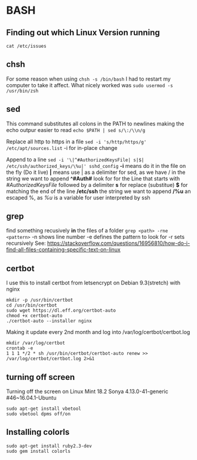 # BASH
## Finding out which Linux Version running
```cat /etc/issues```
## chsh 
For some reason when using ```chsh -s /bin/bash``` I had to restart my computer to take it affect. What nicely worked was ```sudo usermod -s /usr/bin/zsh```

## sed
This command substitutes all colons in the PATH to newlines making the echo outpur easier to read
```echo $PATH | sed s/\:/\\n/g```

Replace all http to https in a file
```sed -i 's/http/https/g' /etc/apt/sources.list```
-i for in-place change

Append to a line
```sed -i '\|^#AuthorizedKeysFile| s|$| /etc/ssh/authorized_keys/\%u|' sshd_config```
**-i** means do it in the file on the fly (Do it live)
**\|** means use | as a delimiter for sed, as we have / in the string we want to append
**^#Auth#** look for for the Line that starts with *#AuthorizedKeysFile* followed by a delimiter
**s** for replace (substitue)
**$** for matching the end of the line
**/etc/ssh** the string we want to append
**/\%u** an escaped %, as _%u_ is a variable for user interpreted by ssh

## grep
find something recusively **in** the files of a folder
```grep <path> -rne <pattern>```
-n shows line number
-e defines the pattern to look for
-r sets recursively
See: https://stackoverflow.com/questions/16956810/how-do-i-find-all-files-containing-specific-text-on-linux


## certbot 
I use this to install certbot from letsencrypt on Debian 9.3(stretch) with nginx
```
mkdir -p /usr/bin/certbot
cd /usr/bin/certbot
sudo wget https://dl.eff.org/certbot-auto
chmod +x certbot-auto
./certbot-auto --installer nginx
```
Making it update every 2nd month and log into /var/log/certbot/certbot.log
```
mkdir /var/log/certbot
crontab -e
1 1 1 */2 * sh /usr/bin/certbot/certbot-auto renew >> /var/log/certbot/certbot.log 2>&1
```
## turning off screen
Turning off the screen on Linux Mint 18.2 Sonya 
4.13.0-41-generic #46~16.04.1-Ubuntu
```
sudo apt-get install vbetool
sudo vbetool dpms off/on
``` 
## Installing colorls
```
sudo apt-get install ruby2.3-dev
sudo gem install colorls
```
